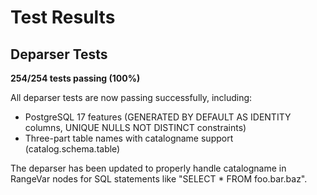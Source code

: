 # Test Results

## Deparser Tests

**254/254 tests passing (100%)**

All deparser tests are now passing successfully, including:
- PostgreSQL 17 features (GENERATED BY DEFAULT AS IDENTITY columns, UNIQUE NULLS NOT DISTINCT constraints)
- Three-part table names with catalogname support (catalog.schema.table)

The deparser has been updated to properly handle catalogname in RangeVar nodes for SQL statements like "SELECT * FROM foo.bar.baz".
